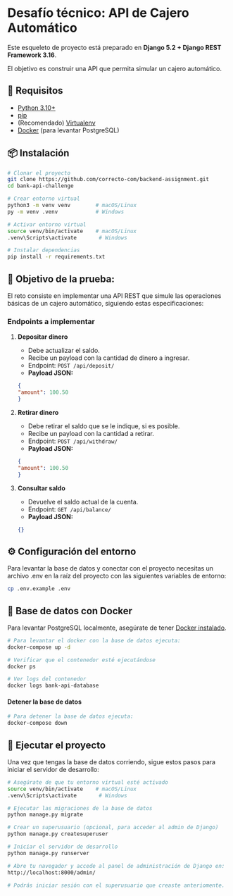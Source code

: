 # Desafío técnico: API de Cajero Automático

Este esqueleto de proyecto está preparado en **Django 5.2 + Django REST Framework 3.16**.

El objetivo es construir una API que permita simular un cajero automático.

## 🚀 Requisitos

- [Python 3.10+](https://www.python.org/downloads/)
- [pip](https://pip.pypa.io/)
- (Recomendado) [Virtualenv](https://docs.python.org/3/library/venv.html)
- [Docker](https://www.docker.com/) (para levantar PostgreSQL)

## 📦 Instalación

```bash
# Clonar el proyecto
git clone https://github.com/correcto-com/backend-assignment.git
cd bank-api-challenge

# Crear entorno virtual
python3 -m venv venv        # macOS/Linux
py -m venv .venv            # Windows

# Activar entorno virtual
source venv/bin/activate    # macOS/Linux
.venv\Scripts\activate       # Windows

# Instalar dependencias
pip install -r requirements.txt
```

## 🎯 Objetivo de la prueba:
El reto consiste en implementar una API REST que simule las operaciones básicas de un cajero automático, siguiendo estas especificaciones:

### Endpoints a implementar

1. **Depositar dinero**
   - Debe actualizar el saldo.
   - Recibe un payload con la cantidad de dinero a ingresar.
   - Endpoint: `POST /api/deposit/`
   - **Payload JSON:**

   ```json
   {
   "amount": 100.50
   }
   ```

2. **Retirar dinero**
   - Debe retirar el saldo que se le indique, si es posible.
   - Recibe un payload con la cantidad a retirar.
   - Endpoint: `POST /api/withdraw/`
   - **Payload JSON:**

   ```json
   {
   "amount": 100.50
   }
   ```

3. **Consultar saldo**
   - Devuelve el saldo actual de la cuenta.
   - Endpoint: `GET /api/balance/`
   - **Payload JSON:**

   ```json
   {}
   ```

## ⚙️ Configuración del entorno
Para levantar la base de datos y conectar con el proyecto necesitas un archivo .env en la raíz del proyecto con las siguientes variables de entorno:

```bash
cp .env.example .env
```

## 🐘 Base de datos con Docker
Para levantar PostgreSQL localmente, asegúrate de tener [Docker instalado](https://www.docker.com/).

```bash
# Para levantar el docker con la base de datos ejecuta:
docker-compose up -d

# Verificar que el contenedor esté ejecutándose
docker ps

# Ver logs del contenedor
docker logs bank-api-database
```

#### Detener la base de datos

```bash
# Para detener la base de datos ejecuta:
docker-compose down
```

## 🚀 Ejecutar el proyecto

Una vez que tengas la base de datos corriendo, sigue estos pasos para iniciar el servidor de desarrollo:

```bash
# Asegúrate de que tu entorno virtual esté activado
source venv/bin/activate    # macOS/Linux
.venv\Scripts\activate       # Windows

# Ejecutar las migraciones de la base de datos
python manage.py migrate

# Crear un superusuario (opcional, para acceder al admin de Django)
python manage.py createsuperuser

# Iniciar el servidor de desarrollo
python manage.py runserver

# Abre tu navegador y accede al panel de administración de Django en:
http://localhost:8000/admin/

# Podrás iniciar sesión con el superusuario que creaste anteriomente.
```